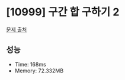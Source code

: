 # [10999] 구간 합 구하기 2

[문제 출처](https://www.acmicpc.net/problem/10999)

## 성능

- Time: 168ms
- Memory: 72.332MB